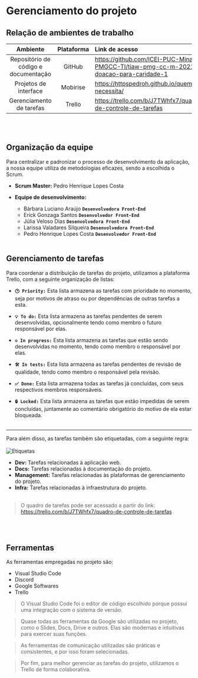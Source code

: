 # Gerenciamento do projeto

## Relação de ambientes de trabalho
|Ambiente|Plataforma|Link de acesso|
|:--------:|:----------:|:--------------|
|Repositório de código e documentação|GitHub|https://github.com/ICEI-PUC-Minas-PMGCC-TI/tiaw-pmg-cc-m-20212-doacao-para-caridade-1
|Projetos de interface|Mobirise|https://httpspedroh.github.io/quem-necessita/
|Gerenciamento de tarefas|Trello|https://trello.com/b/J7TWhfx7/quadro-de-controle-de-tarefas

<br></br>

## Organização da equipe
Para centralizar e padronizar o processo de desenvolvimento da aplicação, a nossa equipe utiliza de metodologias eficazes, sendo a escolhida o Scrum.

* **Scrum Master:** Pedro Henrique Lopes Costa
* **Equipe de desenvolvimento:**

  * Bárbara Luciano Araújo **`Desenvolvedora Front-End`**
  * Erick Gonzaga Santos **`Desenvolvedor Front-End`**
  * Júlia Veloso Dias **`Desenvolvedora Front-End`**
  * Larissa Valadares Silqueira **`Desenvolvedora Front-End`**
  * Pedro Henrique Lopes Costa **`Desenvolvedor Front-End`**
<br></br>

## Gerenciamento de tarefas
Para coordenar a distribuição de tarefas do projeto, utilizamos a plataforma Trello, com a seguinte organização de listas:

- **`🕑 Priority:`** Esta lista armazena as tarefas com prioridade no momento, seja por motivos de atraso ou por dependências de outras tarefas a esta.

- **`💡 To do:`** Esta lista armazena as tarefas pendentes de serem desenvolvidas, opcionalmente tendo como membro o futuro responsável por elas.

- **`⚙️ In progress:`** Esta lista armazena as tarefas que estão sendo desenvolvidas no momento, tendo como membro o responsável por elas.

- **`🛠️ In tests:`** Esta lista armazena as tarefas pendentes de revisão de qualidade, tendo como membro o responsável pela revisão.

- **`✅ Done:`** Esta lista armazena todas as tarefas já concluídas, com seus respectivos membros responsáveis.

- **`🔒 Locked:`** Esta lista armazena as tarefas que estão impedidas de serem concluídas, juntamente ao comentário obrigatório do motivo de ela estar bloqueada.
<br></br>
----
Para além disso, as tarefas também são etiquetadas, com a seguinte regra:
<br></br>
![Etiquetas](https://i.imgur.com/2ekhrqq.png)

* **Dev:** Tarefas relacionadas à aplicação web.
* **Docs:** Tarefas relacionadas à documentação do projeto.
* **Management:** Tarefas relacionadas às plataformas de gerenciamento do projeto.
* **Infra:** Tarefas relacionadas à infraestrutura do projeto. 
<br></br>
> O quadro de tarefas pode ser acessado a partir do link: https://trello.com/b/J7TWhfx7/quadro-de-controle-de-tarefas

<br></br>

## Ferramentas

As ferramentas empregadas no projeto são:

- Visual Studio Code
- Discord
- Google Softwares
- Trello

> O Visual Studio Code foi o editor de código escolhido porque possui uma integração com o
sistema de versão.

> Quase todas as ferramentas da Google são utilizadas no projeto, como o Slides, Docs, Drive e outros. Elas são modernas e intuitivas para exercer suas funções.

> As ferramentas de comunicação utilizadas são práticas e consistentes, e por isso foram selecionadas. 

>Por fim, para melhor gerenciar as tarefas do projeto, utilizamos o Trello de forma colaborativa.